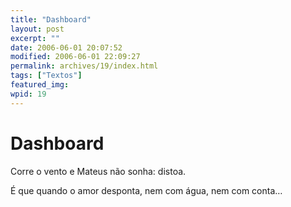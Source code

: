 ```yaml
---
title: "Dashboard"
layout: post
excerpt: ""
date: 2006-06-01 20:07:52
modified: 2006-06-01 22:09:27
permalink: archives/19/index.html
tags: ["Textos"]
featured_img: 
wpid: 19
---
```


# Dashboard

Corre o vento e Mateus não sonha: distoa.

É que quando o amor desponta, nem com água, nem com conta…